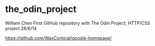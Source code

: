 the_odin_project
================
William Chen
First GitHub repository with The Odin Project, HTTP/CSS project
28/6/14

https://github.com/WaxComical/google-homepage/